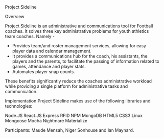 
Project Sideline  

Overview

Project Sideline is an administrative and communications tool for Football coaches.
It solves three key administrative problems for youth athletics team coaches. 
        Namely - 
* Provides team/and roster management services, allowing for easy player data and 
  calendar management.
* It provides a communications hub for the coach, his assistants,  the players and
  the parents, to facilitate the passing of information related to games, attendance
  and  player stats.
* Automates player snap counts.

These benefits significantly reduce the coaches administrative workload while providing
a single platform for administrative tasks and communication. 

Implementation
Project Sideline makes use of the following libraries and technologies:

Node.JS                 React.JS                Express          RFID          NPM
MongoDB                 HTML5                   CSS3             Linux         Mongoose
Mocha                   Nightmare               Materialize                

Participants:  Maude Mensah, Niger Sonhouse and Ian Maynard.
